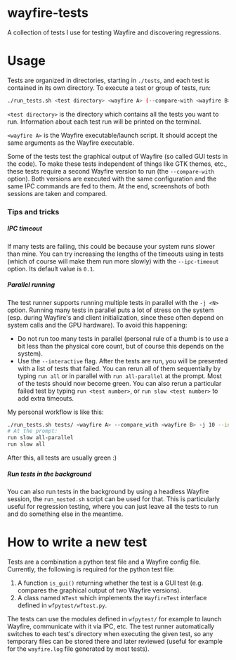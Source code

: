 # wayfire-tests

A collection of tests I use for testing Wayfire and discovering regressions.

# Usage

Tests are organized in directories, starting in `./tests`, and each test is contained in its own directory.
To execute a test or group of tests, run:

```sh
./run_tests.sh <test directory> <wayfire A> (--compare-with <wayfire B>)
```

`<test directory>` is the directory which contains all the tests you want to run.
Information about each test run will be printed on the terminal.

`<wayfire A>` is the Wayfire executable/launch script. It should accept the same arguments as the Wayfire executable.

Some of the tests test the graphical output of Wayfire (so called GUI tests in the code).
To make these tests independent of things like GTK themes, etc., these tests require a second Wayfire version to run (the `--compare-with` option).
Both versions are executed with the same configuration and the same IPC commands are fed to them.
At the end, screenshots of both sessions are taken and compared.

### Tips and tricks

##### IPC timeout
If many tests are failing, this could be because your system runs slower than mine.
You can try increasing the lengths of the timeouts using in tests (which of course will make them run more slowly) with the `--ipc-timeout` option.
Its default value is `0.1`.

##### Parallel running
The test runner supports running multiple tests in parallel with the `-j <N>` option.
Running many tests in parallel puts a lot of stress on the system (esp. during Wayfire's and client initialization, since these often depend on system calls and the GPU hardware).
To avoid this happening:

- Do not run too many tests in parallel (personal rule of a thumb is to use a bit less than the physical core count, but of course this depends on the system).
- Use the `--interactive` flag. After the tests are run, you will be presented with a list of tests that failed.
You can rerun all of them sequentially by typing `run all` or in parallel with `run all-parallel` at the prompt.
Most of the tests should now become green.
You can also rerun a particular failed test by typing `run <test number>`, or `run slow <test number>` to add extra timeouts.

My personal workflow is like this:

```sh
./run_tests.sh tests/ <wayfire A> --compare_with <wayfire B> -j 10 --interactive
# At the prompt:
run slow all-parallel
run slow all
```

After this, all tests are usually green :)

##### Run tests in the background

You can also run tests in the background by using a headless Wayfire session, the `run_nested.sh` script can be used for that.
This is particularly useful for regression testing, where you can just leave all the tests to run and do something else in the meantime.

# How to write a new test

Tests are a combination a python test file and a Wayfire config file.
Currently, the following is required for the python test file:

1. A function `is_gui()` returning whether the test is a GUI test (e.g. compares the graphical output of two Wayfire versions).
2. A class named `WTest` which implements the `WayfireTest` interface defined in `wfpytest/wftest.py`.

The tests can use the modules defined in `wfpytest/` for example to launch Wayfire, communicate with it via IPC, etc.
The test runner automatically switches to each test's directory when executing the given test, so any temporary files can be stored there and
later reviewed (useful for example for the `wayfire.log` file generated by most tests).
